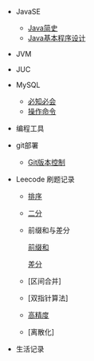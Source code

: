 * JavaSE
  * [Java简史](/ProjectDocs/JavaSE/Java简史.md)
  * [Java基本程序设计](/ProjectDocs/JavaSE/Java基本程序设计.md)
* JVM
* JUC
* MySQL
  * [必知必会](/ProjectDocs/数据库/必知必会.md)
  * [操作命令](/ProjectDocs/数据库/操作命令.md)
* 编程工具
* git部署
  * [Git版本控制](/ProjectDocs/Git版本控制.md)

* Leecode 刷题记录
  * [排序](/LeetcodeDocs/算法基础/排序/排序.md)
  * [二分](/LeetcodeDocs/算法基础/二分/二分.md)
  * 前缀和与差分
    
    [前缀和](/LeetcodeDocs/算法基础/前缀和与差分/前缀和.md)
    
    [差分](/LeetcodeDocs/算法基础/前缀和与差分/差分.md)
  * [区间合并]
  * [双指针算法]
  * [高精度](/LeetcodeDocs/算法基础/高精度/高精度.md)
  * [离散化]
  
* 生活记录